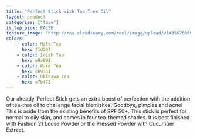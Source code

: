 ```yaml
---
title: "Perfect Stick with Tea-Tree Oil"
layout: product
categories: ["face"]
is_top_pick: FALSE
feature_image: "http://res.cloudinary.com/ruel/image/upload/v1438575069/fashion21/picture-4.jpg"
colors:
    - color: Milk Tea
      hex: f1d297
    - color: Irish Tea
      hex: e9a892
    - color: Warm Tea
      hex: cb9361
    - color: Okinawa Tea
      hex: e7bf73
---
```

Our already-Perfect Stick gets an extra boost of perfection with the addition of tea-tree oil to challenge facial blemishes. Goodbye, pimples and acne! This is aside from the existing benefits of SPF 50+. This stick is perfect for normal to oily skin, and comes in four tea-themed shades. It is best finished with Fashion 21 Loose Powder or the Pressed Powder with Cucumber Extract.